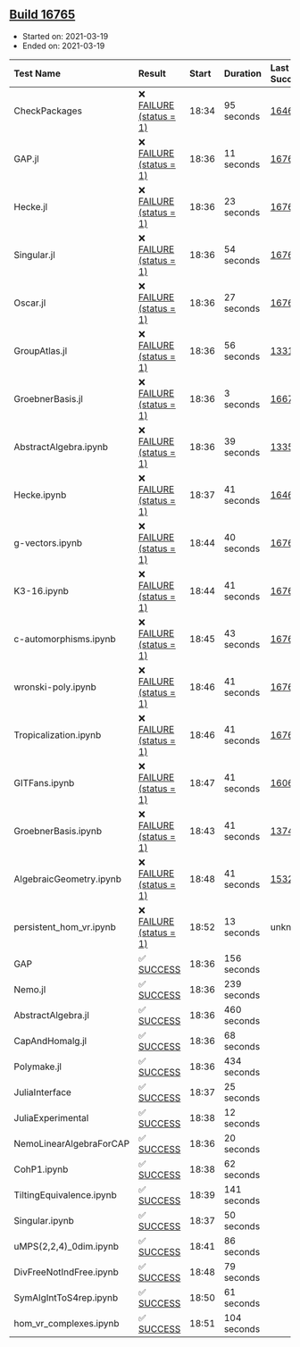 ## [Build 16765](https://oscarci.mathematik.uni-kl.de/job/oscar/16765/)

* Started on: 2021-03-19
* Ended on: 2021-03-19

| Test Name    | Result | Start | Duration | Last Success | First Failure |
|:-------------|:-------|:------|:---------|:-------------|:--------------|
| CheckPackages | ❌ [FAILURE (status = 1)](https://oscarci.mathematik.uni-kl.de/job/oscar/16765/artifact/logs/build-16765/CheckPackages.log) | 18:34 | 95 seconds | [16463](https://oscarci.mathematik.uni-kl.de/job/oscar/16463/) | [16464](https://oscarci.mathematik.uni-kl.de/job/oscar/16464/) |
| GAP.jl | ❌ [FAILURE (status = 1)](https://oscarci.mathematik.uni-kl.de/job/oscar/16765/artifact/logs/build-16765/GAP.jl.log) | 18:36 | 11 seconds | [16764](https://oscarci.mathematik.uni-kl.de/job/oscar/16764/) | [16765](https://oscarci.mathematik.uni-kl.de/job/oscar/16765/) |
| Hecke.jl | ❌ [FAILURE (status = 1)](https://oscarci.mathematik.uni-kl.de/job/oscar/16765/artifact/logs/build-16765/Hecke.jl.log) | 18:36 | 23 seconds | [16760](https://oscarci.mathematik.uni-kl.de/job/oscar/16760/) | [16761](https://oscarci.mathematik.uni-kl.de/job/oscar/16761/) |
| Singular.jl | ❌ [FAILURE (status = 1)](https://oscarci.mathematik.uni-kl.de/job/oscar/16765/artifact/logs/build-16765/Singular.jl.log) | 18:36 | 54 seconds | [16760](https://oscarci.mathematik.uni-kl.de/job/oscar/16760/) | [16761](https://oscarci.mathematik.uni-kl.de/job/oscar/16761/) |
| Oscar.jl | ❌ [FAILURE (status = 1)](https://oscarci.mathematik.uni-kl.de/job/oscar/16765/artifact/logs/build-16765/Oscar.jl.log) | 18:36 | 27 seconds | [16760](https://oscarci.mathematik.uni-kl.de/job/oscar/16760/) | [16761](https://oscarci.mathematik.uni-kl.de/job/oscar/16761/) |
| GroupAtlas.jl | ❌ [FAILURE (status = 1)](https://oscarci.mathematik.uni-kl.de/job/oscar/16765/artifact/logs/build-16765/GroupAtlas.jl.log) | 18:36 | 56 seconds | [13311](https://oscarci.mathematik.uni-kl.de/job/oscar/13311/) | [13312](https://oscarci.mathematik.uni-kl.de/job/oscar/13312/) |
| GroebnerBasis.jl | ❌ [FAILURE (status = 1)](https://oscarci.mathematik.uni-kl.de/job/oscar/16765/artifact/logs/build-16765/GroebnerBasis.jl.log) | 18:36 | 3 seconds | [16676](https://oscarci.mathematik.uni-kl.de/job/oscar/16676/) | [16677](https://oscarci.mathematik.uni-kl.de/job/oscar/16677/) |
| AbstractAlgebra.ipynb | ❌ [FAILURE (status = 1)](https://oscarci.mathematik.uni-kl.de/job/oscar/16765/artifact/logs/build-16765/AbstractAlgebra.ipynb.log) | 18:36 | 39 seconds | [13355](https://oscarci.mathematik.uni-kl.de/job/oscar/13355/) | [13356](https://oscarci.mathematik.uni-kl.de/job/oscar/13356/) |
| Hecke.ipynb | ❌ [FAILURE (status = 1)](https://oscarci.mathematik.uni-kl.de/job/oscar/16765/artifact/logs/build-16765/Hecke.ipynb.log) | 18:37 | 41 seconds | [16463](https://oscarci.mathematik.uni-kl.de/job/oscar/16463/) | [16464](https://oscarci.mathematik.uni-kl.de/job/oscar/16464/) |
| g-vectors.ipynb | ❌ [FAILURE (status = 1)](https://oscarci.mathematik.uni-kl.de/job/oscar/16765/artifact/logs/build-16765/g-vectors.ipynb.log) | 18:44 | 40 seconds | [16760](https://oscarci.mathematik.uni-kl.de/job/oscar/16760/) | [16761](https://oscarci.mathematik.uni-kl.de/job/oscar/16761/) |
| K3-16.ipynb | ❌ [FAILURE (status = 1)](https://oscarci.mathematik.uni-kl.de/job/oscar/16765/artifact/logs/build-16765/K3-16.ipynb.log) | 18:44 | 41 seconds | [16760](https://oscarci.mathematik.uni-kl.de/job/oscar/16760/) | [16761](https://oscarci.mathematik.uni-kl.de/job/oscar/16761/) |
| c-automorphisms.ipynb | ❌ [FAILURE (status = 1)](https://oscarci.mathematik.uni-kl.de/job/oscar/16765/artifact/logs/build-16765/c-automorphisms.ipynb.log) | 18:45 | 43 seconds | [16760](https://oscarci.mathematik.uni-kl.de/job/oscar/16760/) | [16761](https://oscarci.mathematik.uni-kl.de/job/oscar/16761/) |
| wronski-poly.ipynb | ❌ [FAILURE (status = 1)](https://oscarci.mathematik.uni-kl.de/job/oscar/16765/artifact/logs/build-16765/wronski-poly.ipynb.log) | 18:46 | 41 seconds | [16760](https://oscarci.mathematik.uni-kl.de/job/oscar/16760/) | [16761](https://oscarci.mathematik.uni-kl.de/job/oscar/16761/) |
| Tropicalization.ipynb | ❌ [FAILURE (status = 1)](https://oscarci.mathematik.uni-kl.de/job/oscar/16765/artifact/logs/build-16765/Tropicalization.ipynb.log) | 18:46 | 41 seconds | [16760](https://oscarci.mathematik.uni-kl.de/job/oscar/16760/) | [16761](https://oscarci.mathematik.uni-kl.de/job/oscar/16761/) |
| GITFans.ipynb | ❌ [FAILURE (status = 1)](https://oscarci.mathematik.uni-kl.de/job/oscar/16765/artifact/logs/build-16765/GITFans.ipynb.log) | 18:47 | 41 seconds | [16068](https://oscarci.mathematik.uni-kl.de/job/oscar/16068/) | [16069](https://oscarci.mathematik.uni-kl.de/job/oscar/16069/) |
| GroebnerBasis.ipynb | ❌ [FAILURE (status = 1)](https://oscarci.mathematik.uni-kl.de/job/oscar/16765/artifact/logs/build-16765/GroebnerBasis.ipynb.log) | 18:43 | 41 seconds | [13748](https://oscarci.mathematik.uni-kl.de/job/oscar/13748/) | [13749](https://oscarci.mathematik.uni-kl.de/job/oscar/13749/) |
| AlgebraicGeometry.ipynb | ❌ [FAILURE (status = 1)](https://oscarci.mathematik.uni-kl.de/job/oscar/16765/artifact/logs/build-16765/AlgebraicGeometry.ipynb.log) | 18:48 | 41 seconds | [15322](https://oscarci.mathematik.uni-kl.de/job/oscar/15322/) | [15323](https://oscarci.mathematik.uni-kl.de/job/oscar/15323/) |
| persistent_hom_vr.ipynb | ❌ [FAILURE (status = 1)](https://oscarci.mathematik.uni-kl.de/job/oscar/16765/artifact/logs/build-16765/persistent_hom_vr.ipynb.log) | 18:52 | 13 seconds | unknown | unknown |
| GAP | ✅ [SUCCESS](https://oscarci.mathematik.uni-kl.de/job/oscar/16765/artifact/logs/build-16765/GAP.log) | 18:36 | 156 seconds |  |  |
| Nemo.jl | ✅ [SUCCESS](https://oscarci.mathematik.uni-kl.de/job/oscar/16765/artifact/logs/build-16765/Nemo.jl.log) | 18:36 | 239 seconds |  |  |
| AbstractAlgebra.jl | ✅ [SUCCESS](https://oscarci.mathematik.uni-kl.de/job/oscar/16765/artifact/logs/build-16765/AbstractAlgebra.jl.log) | 18:36 | 460 seconds |  |  |
| CapAndHomalg.jl | ✅ [SUCCESS](https://oscarci.mathematik.uni-kl.de/job/oscar/16765/artifact/logs/build-16765/CapAndHomalg.jl.log) | 18:36 | 68 seconds |  |  |
| Polymake.jl | ✅ [SUCCESS](https://oscarci.mathematik.uni-kl.de/job/oscar/16765/artifact/logs/build-16765/Polymake.jl.log) | 18:36 | 434 seconds |  |  |
| JuliaInterface | ✅ [SUCCESS](https://oscarci.mathematik.uni-kl.de/job/oscar/16765/artifact/logs/build-16765/JuliaInterface.log) | 18:37 | 25 seconds |  |  |
| JuliaExperimental | ✅ [SUCCESS](https://oscarci.mathematik.uni-kl.de/job/oscar/16765/artifact/logs/build-16765/JuliaExperimental.log) | 18:38 | 12 seconds |  |  |
| NemoLinearAlgebraForCAP | ✅ [SUCCESS](https://oscarci.mathematik.uni-kl.de/job/oscar/16765/artifact/logs/build-16765/NemoLinearAlgebraForCAP.log) | 18:36 | 20 seconds |  |  |
| CohP1.ipynb | ✅ [SUCCESS](https://oscarci.mathematik.uni-kl.de/job/oscar/16765/artifact/logs/build-16765/CohP1.ipynb.log) | 18:38 | 62 seconds |  |  |
| TiltingEquivalence.ipynb | ✅ [SUCCESS](https://oscarci.mathematik.uni-kl.de/job/oscar/16765/artifact/logs/build-16765/TiltingEquivalence.ipynb.log) | 18:39 | 141 seconds |  |  |
| Singular.ipynb | ✅ [SUCCESS](https://oscarci.mathematik.uni-kl.de/job/oscar/16765/artifact/logs/build-16765/Singular.ipynb.log) | 18:37 | 50 seconds |  |  |
| uMPS(2,2,4)_0dim.ipynb | ✅ [SUCCESS](https://oscarci.mathematik.uni-kl.de/job/oscar/16765/artifact/logs/build-16765/uMPS-2-2-4-_0dim.ipynb.log) | 18:41 | 86 seconds |  |  |
| DivFreeNotIndFree.ipynb | ✅ [SUCCESS](https://oscarci.mathematik.uni-kl.de/job/oscar/16765/artifact/logs/build-16765/DivFreeNotIndFree.ipynb.log) | 18:48 | 79 seconds |  |  |
| SymAlgIntToS4rep.ipynb | ✅ [SUCCESS](https://oscarci.mathematik.uni-kl.de/job/oscar/16765/artifact/logs/build-16765/SymAlgIntToS4rep.ipynb.log) | 18:50 | 61 seconds |  |  |
| hom_vr_complexes.ipynb | ✅ [SUCCESS](https://oscarci.mathematik.uni-kl.de/job/oscar/16765/artifact/logs/build-16765/hom_vr_complexes.ipynb.log) | 18:51 | 104 seconds |  |  |
